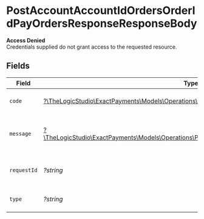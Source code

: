 # PostAccountAccountIdOrdersOrderIdPayOrdersResponseResponseBody

**Access Denied**\
Credentials supplied do not grant access to the requested resource.



## Fields

| Field                                                                                                                                                                  | Type                                                                                                                                                                   | Required                                                                                                                                                               | Description                                                                                                                                                            | Example                                                                                                                                                                |
| ---------------------------------------------------------------------------------------------------------------------------------------------------------------------- | ---------------------------------------------------------------------------------------------------------------------------------------------------------------------- | ---------------------------------------------------------------------------------------------------------------------------------------------------------------------- | ---------------------------------------------------------------------------------------------------------------------------------------------------------------------- | ---------------------------------------------------------------------------------------------------------------------------------------------------------------------- |
| `code`                                                                                                                                                                 | [?\TheLogicStudio\ExactPayments\Models\Operations\PostAccountAccountIdOrdersOrderIdPayCode](../../models/operations/PostAccountAccountIdOrdersOrderIdPayCode.md)       | :heavy_minus_sign:                                                                                                                                                     | Code of the authorization error.                                                                                                                                       | payments-forbidden-error                                                                                                                                               |
| `message`                                                                                                                                                              | [?\TheLogicStudio\ExactPayments\Models\Operations\PostAccountAccountIdOrdersOrderIdPayMessage](../../models/operations/PostAccountAccountIdOrdersOrderIdPayMessage.md) | :heavy_minus_sign:                                                                                                                                                     | Message explaining the authorization error.                                                                                                                            | You do not have permission to access this resource.                                                                                                                    |
| `requestId`                                                                                                                                                            | *?string*                                                                                                                                                              | :heavy_minus_sign:                                                                                                                                                     | Request identifier in UUID format.                                                                                                                                     | bcc78633-cd09-4e7d-8f3b-d593fdc1439c                                                                                                                                   |
| `type`                                                                                                                                                                 | *?string*                                                                                                                                                              | :heavy_minus_sign:                                                                                                                                                     | It shows as authorization error.                                                                                                                                       | authorization-error                                                                                                                                                    |